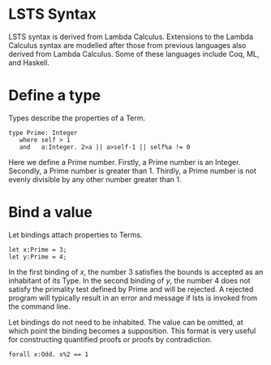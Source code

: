 # LSTS Syntax

LSTS syntax is derived from Lambda Calculus.
Extensions to the Lambda Calculus syntax are modelled after those from previous languages also derived from Lambda Calculus.
Some of these languages include Coq, ML, and Haskell.

# Define a type

Types describe the properties of a Term.

```lsts
type Prime: Integer
   where self > 1
   and   a:Integer. 2>a || a>self-1 || self%a != 0
```

Here we define a Prime number.
Firstly, a Prime number is an Integer.
Secondly, a Prime number is greater than 1.
Thirdly, a Prime number is not evenly divisible by any other number greater than 1.

# Bind a value

Let bindings attach properties to Terms.

```lsts
let x:Prime = 3;
let y:Prime = 4;
```

In the first binding of *x*, the number 3 satisfies the bounds is accepted as an inhabitant of its Type.
In the second binding of *y*, the number 4 does not satisfy the primality test defined by Prime and will be rejected.
A rejected program will typically result in an error and message if lsts is invoked from the command line.

Let bindings do not need to be inhabited.
The value can be omitted, at which point the binding becomes a supposition.
This format is very useful for constructing quantified proofs or proofs by contradiction.

```lsts
forall x:Odd. x%2 == 1
```
